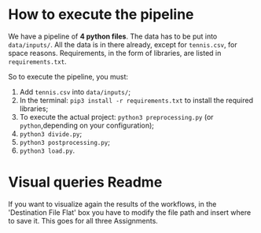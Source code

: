 # How to execute the pipeline
We have a pipeline of **4 python files**. The data has to be put into `data/inputs/`. All the data is in there already, except for `tennis.csv`, for space reasons. Requirements, in the form of libraries, are listed in `requirements.txt`.

So to execute the pipeline, you must:

1. Add `tennis.csv` into `data/inputs/`;
2. In the terminal: `pip3 install -r requirements.txt` to install the required libraries;
3. To execute the actual project: `python3 preprocessing.py` (or `python`,depending on your configuration);
4. `python3 divide.py`;
5. `python3 postprocessing.py`;
6. `python3 load.py`.


# Visual queries Readme
If you want to visualize again the results of the workflows, in the 'Destination File Flat' box you have to modify the file path and insert where to save it. This goes for all three Assignments.